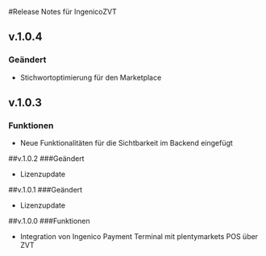 #Release Notes für IngenicoZVT

## v.1.0.4
### Geändert
- Stichwortoptimierung für den Marketplace

## v.1.0.3
### Funktionen
- Neue Funktionalitäten für die Sichtbarkeit im Backend eingefügt

##v.1.0.2
###Geändert
- Lizenzupdate

##v.1.0.1
###Geändert
- Lizenzupdate

##v.1.0.0
###Funktionen
- Integration von Ingenico Payment Terminal mit plentymarkets POS über ZVT
